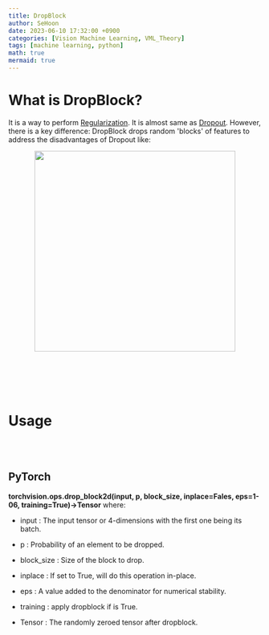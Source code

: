 ```yaml
---
title: DropBlock
author: SeHoon
date: 2023-06-10 17:32:00 +0900
categories: [Vision Machine Learning, VML_Theory]
tags: [machine learning, python]
math: true
mermaid: true
---
```


# What is DropBlock?
It is a way to perform [Regularization](https://csh970605.github.io/posts/Dropout/). It is almost same as [Dropout](https://csh970605.github.io/posts/Dropout/). However, there is a key difference: DropBlock drops random 'blocks' of features to address the disadvantages of Dropout like:
<br>

<center>
<img src="https://github.com/csh970605/csh970605.github.io/assets/28240052/9d3f1af7-caaa-4405-891e-64462563ba35" width=400>
</center>

<br><br><br><br>

# Usage

<br><br>

## PyTorch

**torchvision.ops.drop_block2d(input, p, block_size, inplace=Fales, eps=1-06, training=True)->Tensor** where:

+ input : The input tensor or 4-dimensions with the first one being its batch.

+ p : Probability of an element to be dropped.

+ block_size : Size of the block to drop.

+ inplace : If set to True, will do this operation in-place.

+ eps :  A value added to the denominator for numerical stability.

+ training : apply dropblock if is True.

+ Tensor : The randomly zeroed tensor after dropblock.

